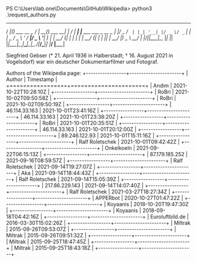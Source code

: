 PS C:\Users\lab.one\Documents\GitHub\Wikipedia> python3 .\request_authors.py
 ____  _             __      _          _     ____      _
/ ___|(_) ___  __ _ / _|_ __(_) ___  __| |   / ___| ___| |__  ___  ___ _ __
\___ \| |/ _ \/ _` | |_| '__| |/ _ \/ _` |  | |  _ / _ \ '_ \/ __|/ _ \ '__|
 ___) | |  __/ (_| |  _| |  | |  __/ (_| |  | |_| |  __/ |_) \__ \  __/ |
|____/|_|\___|\__, |_| |_|  |_|\___|\__,_|___\____|\___|_.__/|___/\___|_|
              |___/                     |_____|

Siegfried Gebser (* 21. April 1936 in Halberstadt; † 16. August 2021 in Vogelsdorf) war ein deutscher Dokumentarfilmer und Fotograf.

Authors of the Wikipedia page:
+-----------------+----------------------+
| Author          | Timestamp            |
+=================+======================+
| Andim           | 2021-10-22T10:28:10Z |
+-----------------+----------------------+
| RoBri           | 2021-10-02T09:50:58Z |
+-----------------+----------------------+
| RoBri           | 2021-10-02T09:50:19Z |
+-----------------+----------------------+
| 46.114.33.163   | 2021-10-01T23:41:16Z |
+-----------------+----------------------+
| 46.114.33.163   | 2021-10-01T23:38:20Z |
+-----------------+----------------------+
| RoBri           | 2021-10-01T20:35:51Z |
+-----------------+----------------------+
| 46.114.33.163   | 2021-10-01T20:12:00Z |
+-----------------+----------------------+
| 89.246.122.93   | 2021-10-01T15:11:16Z |
+-----------------+----------------------+
| Ralf Roletschek | 2021-10-01T09:42:42Z |
+-----------------+----------------------+
| Onkelkoeln      | 2021-09-22T06:15:13Z |
+-----------------+----------------------+
| 87.179.185.252  | 2021-09-16T08:59:57Z |
+-----------------+----------------------+
| Ralf Roletschek | 2021-09-14T19:27:07Z |
+-----------------+----------------------+
| Aka             | 2021-09-14T18:44:43Z |
+-----------------+----------------------+
| Ralf Roletschek | 2021-09-14T15:05:39Z |
+-----------------+----------------------+
| 217.86.229.143  | 2021-09-14T14:07:40Z |
+-----------------+----------------------+
| Ralf Roletschek | 2021-03-27T18:27:34Z |
+-----------------+----------------------+
| APPERbot        | 2020-10-27T01:47:22Z |
+-----------------+----------------------+
| Koyaanis        | 2018-10-20T19:47:30Z |
+-----------------+----------------------+
| Koyaanis        | 2018-09-18T04:42:16Z |
+-----------------+----------------------+
| Euroluftbild.de | 2016-03-30T15:02:26Z |
+-----------------+----------------------+
| Miltrak         | 2015-09-26T09:53:07Z |
+-----------------+----------------------+
| Miltrak         | 2015-09-26T09:51:32Z |
+-----------------+----------------------+
| Miltrak         | 2015-09-25T18:47:45Z |
+-----------------+----------------------+
| Miltrak         | 2015-09-25T18:43:18Z |
+-----------------+----------------------+
